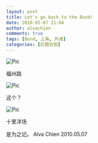 ```yaml
---
layout: post
title: Let's go back to the Bund!
date: 2010-05-07 21:04
author: alvachien
comments: true
tags: [Bund, 上海, 外滩]
categories: [红圈白炮]
---
```

![Pic](http://farm5.static.flickr.com/4066/4584477342_4a167221ed_b.jpg)

福州路

![Pic](http://farm5.static.flickr.com/4004/4583848725_420ea94051_b.jpg)

这个？


![Pic](http://farm5.static.flickr.com/4006/4583848601_4a61a3d689_b.jpg)

十里洋场


是为之记。
Alva Chien
2010.05.07
